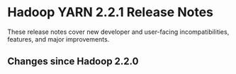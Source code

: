 # Hadoop YARN 2.2.1 Release Notes

These release notes cover new developer and user-facing incompatibilities, features, and major improvements.

## Changes since Hadoop 2.2.0



